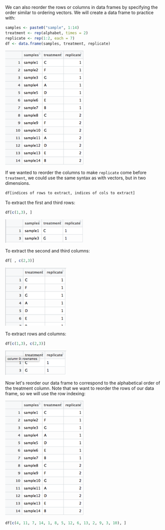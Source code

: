 We can also reorder the rows or columns in data frames by specifying the order similar to ordering vectors. We will create a data frame to practice with:

```r
samples <- paste0("sample", 1:14)
treatment <- rep(alphabet, times = 2)
replicate <- rep(1:2, each = 7)
df <- data.frame(samples, treatment, replicate)
```

<img src="../img/df_unordered.png" width="250">

If we wanted to reorder the columns to make `replicate` come before `treatment`, we could use the same syntax as with vectors, but in two dimensions.

```r
df[indices of rows to extract, indices of cols to extract]
```

To extract the first and third rows:

```r
df[c(1,3), ]
```
<img src="../img/df_subset1.png" width="250">

To extract the second and third columns:

```r
df[ , c(2,3)]
```

<img src="../img/df_subset2.png" width="195">

To extract rows and columns:

```r
df[c(1,3), c(2,3)]
```

<img src="../img/df_subset3.png" width="195">

Now let's reorder our data frame to correspond to the alphabetical order of the treatment column. Note that we want to reorder the rows of our data frame, so we will use the row indexing:

<img src="../img/df_unordered.png" width="250">

```r
df[c(4, 11, 7, 14, 1, 8, 5, 12, 6, 13, 2, 9, 3, 10), ]
```